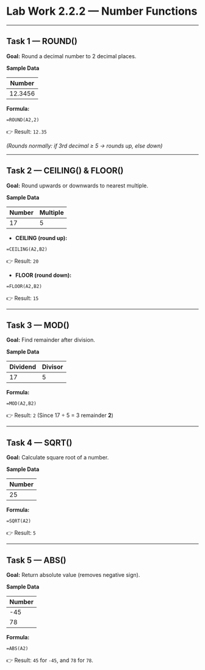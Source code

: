 
# **Lab Work 2.2.2 — Number Functions**

---

## **Task 1 — ROUND()**

**Goal:** Round a decimal number to 2 decimal places.

**Sample Data**

| Number  |
| ------- |
| 12.3456 |

**Formula:**

```excel
=ROUND(A2,2)
```

👉 Result: `12.35`

*(Rounds normally: if 3rd decimal ≥ 5 → rounds up, else down)*

---

## **Task 2 — CEILING() & FLOOR()**

**Goal:** Round upwards or downwards to nearest multiple.

**Sample Data**

| Number | Multiple |
| ------ | -------- |
| 17     | 5        |

* **CEILING (round up):**

```excel
=CEILING(A2,B2)
```

👉 Result: `20`

* **FLOOR (round down):**

```excel
=FLOOR(A2,B2)
```

👉 Result: `15`

---

## **Task 3 — MOD()**

**Goal:** Find remainder after division.

**Sample Data**

| Dividend | Divisor |
| -------- | ------- |
| 17       | 5       |

**Formula:**

```excel
=MOD(A2,B2)
```

👉 Result: `2`
(Since 17 ÷ 5 = 3 remainder **2**)

---

## **Task 4 — SQRT()**

**Goal:** Calculate square root of a number.

**Sample Data**

| Number |
| ------ |
| 25     |

**Formula:**

```excel
=SQRT(A2)
```

👉 Result: `5`

---

## **Task 5 — ABS()**

**Goal:** Return absolute value (removes negative sign).

**Sample Data**

| Number |
| ------ |
| -45    |
| 78     |

**Formula:**

```excel
=ABS(A2)
```

👉 Result: `45` for `-45`, and `78` for `78`.
